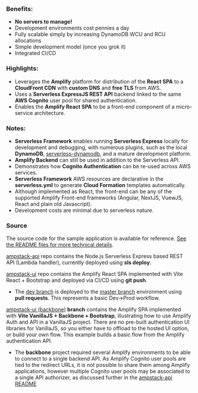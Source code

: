 
### Benefits:

- __No servers to manage!__
- Development environments cost pennies a day
- Fully scalable simply by increasing DynamoDB WCU and RCU allocations
- Simple development model (once you grok it)
- Integrated CI/CD

### Highlights:

- Leverages the __Amplify__ platform for distribution of the __React SPA__ to a __CloudFront CDN__ with __custom DNS__ and __free TLS__ from AWS.  
- Uses a __Serverless ExpressJS REST API__ backend linked to the same __AWS Cognito__ user pool for shared authentication. 
- Enables the __Amplify React SPA__ to be a front-end component of a micro-service architecture. 

### Notes:
- __Serverless Framework__ enables running __Serverless Express__ locally for development and debugging, with numerous plugins, such as the local __DynamoDB__, [serverless-dynamodb](https://github.com/raisenational/serverless-dynamodb), and a mature development platform.
- __Amplify Backend__ can still be used in addition to the Serverless API.
- Demonstrates how __Cognito Authentication__ can be re-used across AWS services.
- __Serverless Framework__ AWS resources are declarative in the __serverless.yml__ to generate __Cloud Formation__ templates automatically. 
- Although implemented as React, the front-end can be any of the supported Amplify Front-end frameworks (Angular, NextJS, VuewJS, React and plain old Javascript).   
- Development costs are minimal due to serverless nature.

### Source
The source code for the sample application is available for reference. [See the README files for more technical details](https://github.com/ids/ampstack-ui/blob/master/README.md).

[ampstack-api](https://github.com/ids/ampstack-api) repo contains the Node.js Serverless Express based REST API (Lambda handler), currently deployed using __sls deploy__.

[ampstack-ui](https://github.com/ids/ampstack-ui) repo contains the Amplify React SPA implemented with Vite React + Bootstrap and deployed via CI/CD using __git push__.

- The [dev branch](https://github.com/ids/ampstack-ui/tree/dev) is deployed to the [master branch](https://github.com/ids/ampstack-ui/tree/master) environment using __pull requests__.  This represents a basic Dev->Prod workflow.

[ampstack-ui (backbone)](https://github.com/ids/ampstack-ui/tree/backbone) __branch__ contains the Amplify SPA implemented with __Vite VanillaJS + Backbone + Bootstrap__, illustrating how to use Amplify Auth and API in a VanillaJS project. There are no pre-built authentication UI libraries for VanillaJS, so you either have to offload to the hosted UI option, or build your own flow.  This example builds a basic flow from the Amplify authentication API.

- The __backbone__ project required several Amplify environments to be able to connect to a single backend API.  As Amplify Cognito user pools are tied to the redirect URLs, it is not possible to share them among Amplify applications, however multiple Cognito user pools may be associated to a single API authorizer, as discussed further in the [ampstack-api README](https://github.com/ids/ampstack-api)
